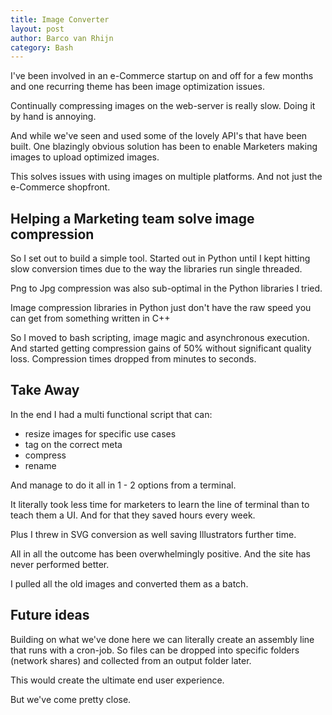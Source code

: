 ```yaml
---
title: Image Converter
layout: post
author: Barco van Rhijn
category: Bash
---
```


I've been involved in an e-Commerce startup on and off for a few months and one recurring theme has been image optimization issues. 

Continually compressing images on the web-server is really slow. Doing it by hand is annoying.

And while we've seen and used some of the lovely API's that have been built. One blazingly obvious solution has been to enable Marketers making images to upload optimized images.

This solves issues with using images on multiple platforms. And not just the e-Commerce shopfront.

## Helping a Marketing team solve image compression

So I set out to build a simple tool. Started out in Python until I kept hitting slow conversion times due to the way the libraries run single threaded. 

Png to Jpg compression was also sub-optimal in the Python libraries I tried.

Image compression libraries in Python just don't have the raw speed you can get from something written in C++

So I moved to bash scripting, image magic and asynchronous execution. And started getting compression gains of 50% without significant quality loss. Compression times dropped from minutes to seconds. 

## Take Away
In the end I had a multi functional script that can:

- resize images for specific use cases
- tag on the correct meta
- compress 
- rename 

And manage to do it all in 1 - 2 options from a terminal. 

It literally took less time for marketers to learn the line of terminal than to teach them a UI. And for that they saved hours every week.

Plus I threw in SVG conversion as well saving Illustrators further time.

All in all the outcome has been overwhelmingly positive. And the site has never performed better. 

I pulled all the old images and converted them as a batch. 

## Future ideas
Building on what we've done here we can literally create an assembly line that runs with a cron-job. So files can be dropped into specific folders (network shares) and collected from an output folder later.

This would create the ultimate end user experience.

But we've come pretty close.
